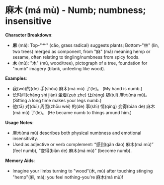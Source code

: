 # **麻木 (má mù) - Numb; numbness; insensitive**

**Character Breakdown**:  
- **麻** (má): Top-"艹" (cǎo, grass radical) suggests plants; Bottom-"林" (lín, two trees) merged as component, from "麻" (má) meaning hemp or sesame, often relating to tingling/numbness from spicy foods.  
- **木** (mù): "木" (mù, wood/tree), pictograph of a tree, foundation for "numb" imagery (blank, unfeeling like wood).

**Examples**:  
- 我(wǒ)的(de) 手(shǒu) 麻木(má mù) 了(le)。 (My hand is numb.)  
- 长时间(cháng shí jiān) 坐着(zuò zhe) 让(ràng) 腿(tuǐ) 麻木(má mù)。 (Sitting a long time makes your legs numb.)  
- 他(tā) 对(duì) 周围(zhōu wéi) 的(de) 事(shì) 情(qíng) 变得(biàn de) 麻木(má mù) 了(le)。 (He became numb to things around him.)

**Usage Notes**:  
- 麻木(má mù) describes both physical numbness and emotional insensitivity.  
- Used as adjective or verb complement: “感到(gǎn dào) 麻木(má mù)” (feel numb), “变得(biàn de) 麻木(má mù)” (become numb).

**Memory Aids**:  
- Imagine your limbs turning to "wood"(木, mù) after touching stinging "hemp"(麻, má); you feel nothing-you're 麻木(má mù)!